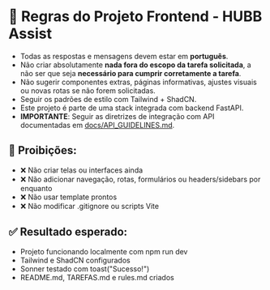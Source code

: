 # 📐 Regras do Projeto Frontend - HUBB Assist

- Todas as respostas e mensagens devem estar em **português**.
- Não criar absolutamente **nada fora do escopo da tarefa solicitada**, a não ser que seja **necessário para cumprir corretamente a tarefa**.
- Não sugerir componentes extras, páginas informativas, ajustes visuais ou novas rotas se não forem solicitadas.
- Seguir os padrões de estilo com Tailwind + ShadCN.
- Este projeto é parte de uma stack integrada com backend FastAPI.
- **IMPORTANTE**: Seguir as diretrizes de integração com API documentadas em [docs/API_GUIDELINES.md](docs/API_GUIDELINES.md).

## 🚫 Proibições:
- ❌ Não criar telas ou interfaces ainda
- ❌ Não adicionar navegação, rotas, formulários ou headers/sidebars por enquanto
- ❌ Não usar template prontos
- ❌ Não modificar .gitignore ou scripts Vite

## ✅ Resultado esperado:
- Projeto funcionando localmente com npm run dev
- Tailwind e ShadCN configurados
- Sonner testado com toast("Sucesso!")
- README.md, TAREFAS.md e rules.md criados

